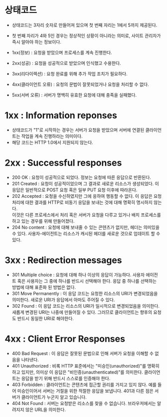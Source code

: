 <h1> 상태코드 </h1>

- 상태코드는 3자리 숫자로 만들어져 있으며 첫 번째 자리는 1에서 5까지 제공된다.
- 첫 번째 자리가 4와 5인 경우는 정상적인 상황이 아니라는 의미로, 사이트 관리자가 즉시 알아야 하는 정보이다.

- 1xx(정보) : 요청을 받았으며 프로세스를 계속 진행한다.
- 2xx(성공) : 요청을 성공적으로 받았으며 인식했고 수용한다.
- 3xx(리다이렉션) : 요청 완료를 위해 추가 작업 조치가 필요하다.
- 4xx(클라이언트 오류) : 요청의 문법이 잘못되었거나 요청을 처리할 수 없다.
- 5xx(서버 오류) : 서버가 명백히 유효한 요청에 대해 충족을 실패했다.


<h1> 1xx : Information reponses </h1>

- 상태코드가 "1"로 시작하는 경우는 서버가 요청을 받았으며 서버에 연결된 클라이언트는 작업을 계속 진행하라는 의미이다.
- 해당 코드는 HTTP 1.0에서 지원되지 않는다.

<h1> 2xx : Successful responses </h1>

- 200 OK  : 요청이 성공적으로 되었다. 정보는 요청에 따른 응답으로 반환된다.
- 201 Created : 요청이 성공적이었으며 그 결과로 새로운 리소스가 생성되었다. 이 응답은 일반적으로 POST 요청 혹은 일부 PUT 요청 이후에 따라온다.
- 202 Accepted : 요청을 수신하였지만 그에 응하여 행동할 수 없다. 이 응답은 요청 처리에 대한 결과를 HTTP로 비동기 응답을 보내는 것에 대해 명확히 명시하지 않는다. </br>
  이것은 다른 프로세스에서 처리 혹은 서버가 요청을 다루고 있거나 배치 프로세스를 하고 있는 경우를 위해 만들어졌다.
- 204 No content : 요청에 대해 보내줄 수 있는 콘텐츠가 없지만, 헤더는 의미있을 수 있다. 사용자-에이전트는 리소스가 캐시된 헤더를 새로운 것으로 업데이트 할 수 있다.


<h1> 3xx : Redirection messages </h1>

- 301 Multiple choice : 요청에 대해 하나 이상의 응답이 가능하다. 사용자 에이전트 혹은 사용자는 그 중에 하나를 반드시 선택해야 한다. 응답 중 하나를 선택하는 방법에 대해 표준화 된 방법은 없다.
- 301 Move Permanently : 이 응답 코드는 요청한 리소스의 URI가 변경되었음을 의미한다. 새로운 URI가 응답에서 아마도 주어질 수 있다.
- 302 Found : 이 응답 코드는 리소스의 URI가 일시적으로 변경되었음을 의미한다. 새롭게 변경된 URI는 나중에 만들어질 수 있다. 그러므로 클라이언트는 향후의 요청도 반드시 동일한 URI로 해야한다.

<h1> 4xx : Client Error Responses </h1>

- 400 Bad Request : 이 응답은 잘못된 문법으로 인해 서버가 요청을 이해할 수 없음을 나타낸다.
- 401 Unauthorized : 비록 HTTP 표준에서는 "미승인(unauthorized)"를 명확히 하고 있지만, 의미상 이 응답은 "비인증(unauthenticated)"를 의미한다. 클라이언트는 응답을 받기 위해 반드시 스스로를 인증해야 한다.
- 403 Forbidden : 클라이언트는 콘텐츠에 접근할 권리를 가지고 있지 않다. 예를 들어 미승인이어서 서버는 거절을 위한 적절한 응답을 보냅니다. 401과 다른 점은 서버가 클라이언트가 누군지 알고 있습니다.
- 404 Not Found : 서버는 요청받은 리소스를 찾을 수 없습니다. 브라우저에서는 알려지지 않은 URL을 의미한다.
